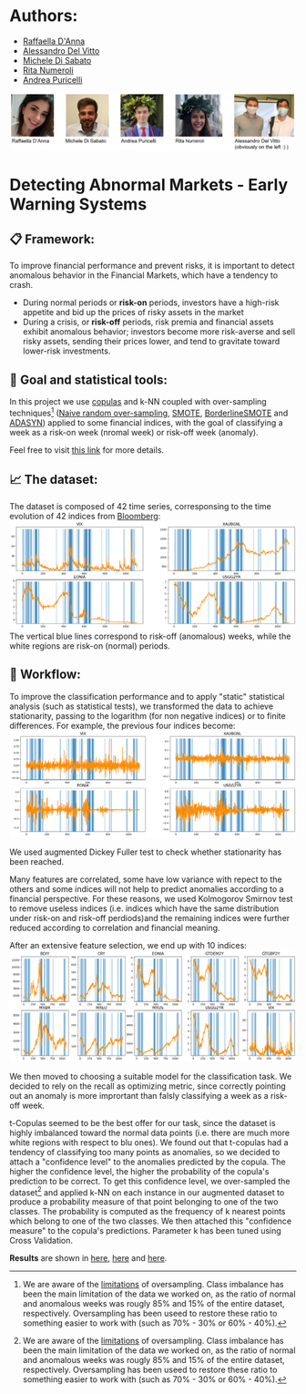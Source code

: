 # Authors:
* [Raffaella D'Anna](https://www.linkedin.com/in/raffaella-d-anna-b779501a6/)
* [Alessandro Del Vitto](https://www.linkedin.com/in/alessandro-del-vitto-46a9b9241/)
* [Michele Di Sabato](https://www.linkedin.com/in/michele-di-sabato/)
* [Rita Numeroli]()
* [Andrea Puricelli](https://www.linkedin.com/in/andrea-puricelli-/)

<p align="center">
  <img src="plots/readme_images/pic.PNG">
</p>

# Detecting Abnormal Markets - Early Warning Systems

## :clipboard: Framework:
To improve financial performance and prevent risks, it is important to detect anomalous behavior in the Financial Markets,
which have a tendency to crash.
* During normal periods or **risk-on** periods, investors have a high-risk appetite and bid up the prices of risky assets in the
market
* During a crisis, or **risk-off** periods, risk premia and financial assets exhibit anomalous behavior; investors become more
risk-averse and sell risky assets, sending their prices lower, and tend to gravitate toward lower-risk investments.

## :dart: Goal and statistical tools:
In this project we use [copulas](https://arxiv.org/abs/2009.09463) and k-NN coupled with over-sampling techniques[^1] ([Naive random over-sampling](https://imbalanced-learn.org/stable/references/generated/imblearn.over_sampling.RandomOverSampler.html), [SMOTE](https://imbalanced-learn.org/stable/references/generated/imblearn.over_sampling.SMOTE.html), [BorderlineSMOTE](https://imbalanced-learn.org/stable/references/generated/imblearn.over_sampling.BorderlineSMOTE.html) and [ADASYN](https://imbalanced-learn.org/stable/references/generated/imblearn.over_sampling.ADASYN.html)) applied to some financial indices, with the goal of classifying a week as a risk-on week (nromal week) or risk-off week (anomaly).

Feel free to visit [this link](report_slides.pdf) for more details.

## :chart_with_upwards_trend: The dataset:
The dataset is composed of 42 time series, corresponsing to the time evolution of 42 indices from [Bloomberg](https://www.bloomberg.com/europe):
![VIX_XAUBGNL_EONIA_USGG2YR](plots/VIX_XAUBGNL_EONIA_USGG2YR.png)
The vertical blue lines correspond to risk-off (anomalous) weeks, while the white regions are risk-on (normal) periods. 

## :pushpin: Workflow:
To improve the classification performance and to apply "static" statistical analysis (such as statistical tests), we transformed the data to achieve stationarity, passing to the logarithm (for non negative indices) or to finite differences. For example, the previous four indices become:
![VIX_XAUBGNL_EONIA_USGG2YR_stationary](plots/VIX_XAUBGNL_EONIA_USGG2YR_stationary.png)

We used augmented Dickey Fuller test to check whether stationarity has been reached.

Many features are correlated, some have low variance with repect to the others and some indices will not help to predict anomalies according to a financial perspective. For these reasons, we used Kolmogorov Smirnov test to remove useless indices (i.e. indices which have the same distribution under risk-on and risk-off perdiods)and the remaining indices were further reduced according to correlation and financial meaning.

After an extensive feature selection, we end up with 10 indices:
![final_features](plots/final_features.png)

<!-- ![final_features_stationary](plots/final_features_stationary.png) -->

We then moved to choosing a suitable model for the classification task. We decided to rely on the recall as optimizing metric, since correctly pointing out an anomaly is more imprortant than falsly classifying a week as a risk-off week.

t-Copulas seemed to be the best offer for our task, since the dataset is highly imbalanced toward the normal data points (i.e. there are much more white regions with respect to blu ones). We found out that t-copulas had a tendency of classifying too many points as anomalies, so we decided to attach a "confidence level" to the anomalies predicted by the copula. The higher the confidence level, the higher the probability of the copula's prediction to be correct. To get this confidence level, we over-sampled the dataset[^1] and applied k-NN on each instance in our augmented dataset to produce a probability measure of that point belonging to one of the two classes. The probability is computed as the frequency of k nearest points which belong to one of the two classes. We then attached this "confidence measure" to the copula's predictions. Parameter k has been tuned using Cross Validation.

[^1]: We are aware of the [limitations](https://academic.oup.com/jamia/advance-article/doi/10.1093/jamia/ocac093/6605096?searchresult=1&login=false) of oversampling. Class imbalance has been the main limitation of the data we worked on, as the ratio of normal and anomalous weeks was rougly 85% and 15% of the entire dataset, respectively. Oversampling has been useed to restore these ratio to something easier to work with (such as 70% - 30% or 60% - 40%).

**Results** are shown in [here](python/AnomalyDetection.ipynb), [here](matlab/AnomalyDetection.m) and [here](report_slides.pdf).
